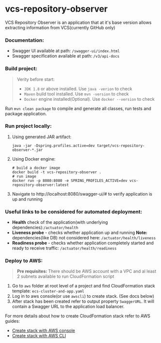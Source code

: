 # vcs-repository-observer
VCS Repository Observer is an application that at it's base version allows extracting information from VCS(currently GitHub only)  
 
### Documentation: 
* Swagger UI available at path: `/swagger-ui/index.html`
* Swagger specification available at path: `/v3/api-docs`

### Build project:
> Verity before start:
> * `JDK 1.8` or above installed. Use `java -verion` to check 
> * `Maven` build tool installed. Use `mvn -version` to check
> * `Docker` engine installed(Optional). Use `docker --version` to check

Run `mvn clean package` to compile and generate all classes, run tests and package application.

### Run project locally:
1. Using generated JAR artifact:
    ```shell
    java -jar -Dspring.profiles.active=dev target/vcs-repository-observer-*.jar
    ```
2. Using Docker engine:
    ```shell
    # build a docker image
    docker build -t vcs-repository-observer .
    # run image
    docker run -p 8080:8080 -e SPRING_PROFILES_ACTIVE=dev vcs-repository-observer:latest
    ```
3. Navigate to http://localhost:8080/swagger-ui/# to verify application is up and running

### Useful links to be considered for automated deployment:
- **Health** check of the application(with underlying dependencies):`/actuator/health`
- **Liveness probe** - checks whether application up and running **Note:** dependencies(like DB) not considered here: `/actuator/health/liveness`
- **Readiness probe** - checks whether application completely started and ready to receive traffic: `/actuator/health/readiness`


### Deploy to AWS: 
> **Pre requisites:** There should be AWS account with a VPC and al least 2 subnets available to run CloudFormation script

1. Go to `aws` folder at root level of a project and find CloudFormation stack template: `ecs-cluster-and-app.yaml`
2. Log in to aws console(or use `awscli`) to create stack. (See docs below)
3. After stack has been created refer to output property `SwaggerURL`. It will contain a Swagger URL to the application load balancer.

For more details about how to create CloudFormation stack refer to AWS guides:
* [Create stack with AWS console](https://docs.aws.amazon.com/AWSCloudFormation/latest/UserGuide/cfn-console-create-stack.html)
* [Create stack with AWS CLI](https://docs.aws.amazon.com/AWSCloudFormation/latest/UserGuide/using-cfn-cli-creating-stack.html)